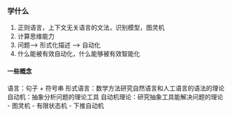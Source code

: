 ### 学什么
1. 正则语言，上下文无关语言的文法，识别模型，图灵机
2. 计算思维能力
3. 问题--> 形式化描述 --> 自动化
4. 什么能被有效自动化，什么能够被有效智能化

#### 一些概念
语言：句子 + 符号串
形式语言：数学方法研究自然语言和人工语言的语法的理论
自动机：抽象分析问题的理论工具
自动机理论：研究抽象工具能解决问题的理论
	- 图灵机
	- 有限状态机
	- 下推自动机


